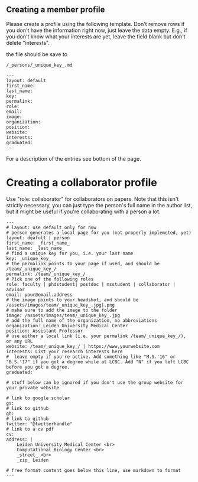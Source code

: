 ## Creating a member profile

Please create a profile using the following template.
Don't remove rows if you don't have the information right now, just leave the data empty.
E.g., if you don't know what your interests are yet, leave the field blank but don't delete "interests".

the file should be save to
```
/_persons/_unique_key_.md
```

```
---
layout: default
first_name:
last_name:
key:
permalink:
role:
email:
image:
organization:
position:
website:
interests:
graduated:
---
```

For a description of the entries see bottom of the page.
# Creating a collaborator profile

Use "role: collaborator" for collaborators on papers. Note that this isn't strictly necessary, you can just type the person's full name in the author list, but it might be useful if you're collaborating with a person a lot.

```
---
# layout: use default only for now
# person generates a local page for you (not properly implemeted, yet)
layout: deafult | person
first_name: _first_name_
last_name: _last_name_
# find a unique key for you, i.e. your last name
key: _unique_key_
# the permalink points to your page if used, and should be /team/_unique_key_/
permalink: /team/_unique_key_/
# Pick one of the following roles
role: faculty | phdstudent| postdoc | msstudent | collaborator | advisor
email: your@email.address
# the image points to your headshot, and should be /assets/images/team/_unique_key_.jpg|.png
# make sure to add the image to the folder
image: /assets/images/team/_unique_key_.jpg
# add the full name of the organization, no abbreviations
organization: Leiden University Medical Center
position: Assistant Professor
# use either a local link (i.e. your permalink /team/_unique_key_/), or any URL
website: /team/_unique_key_/ | https://www,yourwebsite.com
interests: List your research interests here
#  leave empty if you're active. Add something like "M.S.'16" or "B.S.'17" if you got a degree while at LCBC. Add "N" if you left LCBC before you got a degree.
graduated:

# stuff below can be ignored if you don't use the group website for your private website

# link to google scholar
gs:
# link to github
gh:
# link to github
twitter: "@twitterhandle"
# link to a cv pdf
cv:
address: |
    Leiden University Medical Center <br>
    Computational Biology Center <br>
    _street_ <br>
    _zip_ Leiden

# free format content goes below this line, use markdown to format
---
```
